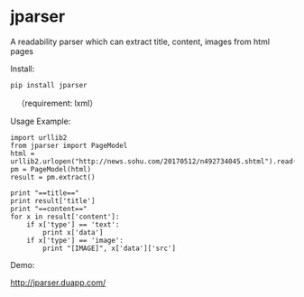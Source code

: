 # jparser
A readability parser which can extract title, content, images from html pages

Install:

    pip install jparser

    （requirement: lxml）

Usage Example:

    import urllib2
    from jparser import PageModel
    html = urllib2.urlopen("http://news.sohu.com/20170512/n492734045.shtml").read().decode('gb18030')
    pm = PageModel(html)
    result = pm.extract()
    
    print "==title=="
    print result['title']
    print "==content=="
    for x in result['content']:
        if x['type'] == 'text':
            print x['data']
        if x['type'] == 'image':
            print "[IMAGE]", x['data']['src']
    
Demo:

http://jparser.duapp.com/
